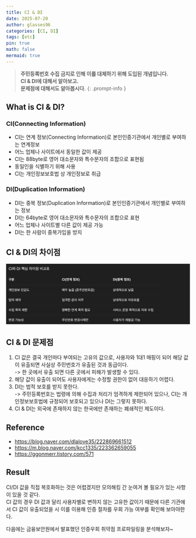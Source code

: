 ```yaml
---
title: CI & DI
date: 2025-07-20
author: glasses96
categories: [CI, DI]
tags: [etc]
pin: true
math: false
mermaid: true
---
```


> **주민등록번호 수집 금지로 인해 이를 대체하기 위해 도입된 개념입니다.**  
> **CI & DI에 대해서 알아보고.**  
> **문제점에 대해서도 알아봅시다.**
{: .prompt-info }

## What is CI & DI?

### CI(Connecting Information)
- CI는 연계 정보(Connecting Information)로 본인인증기관에서 개인별로 부여하는 연계정보  
- 어느 업체나 사이트에서 동일한 값이 제공
- CI는 88byte로 영어 대소문자와 특수문자의 조합으로 표현됨
- 동일인을 식별하기 위해 사용
- CI는 개인정보보호법 상 개인정보로 취급

### DI(Duplication Information)
- DI는 중복 정보(Duplication Information)로 본인인증기관에서 개인별로 부여하는 정보
- DI는 64byte로 영어 대소문자와 특수문자의 조합으로 표현
- 어느 업체나 사이트별 다른 값이 제공 가능
- DI는 한 사람이 중복가입을 방지

## CI & DI의 차이점
![CI&DI](/assets/post/68/1.png)

## CI & DI 문제점
1. CI 값은 결국 개인마다 부여되는 고유의 값으로, 사용자와 1대1 매핑이 되어 해당 값이 유출되면 사실상 주민번호가 유출된 것과 동급이다.  
  -> 한 곳에서 유출 되면 다른 곳에서 피해가 발생할 수 있다.  
2. 해당 값이 유출이 되어도 사용자에게는 수정할 권한이 없어 대응하기 어렵다.  
3. DI는 법적 보호를 받지 못한다.  
  -> 주민등록번호는 법령에 의해 수집과 처리가 엄격하게 제한되어 있으나, CI는 개인정보보호법에 규정되어 보호되고 있으나 DI는 그렇지 못하다.  
4. CI & DI는 외국에 존재하지 않는 한국에만 존재하는 폐쇄적인 제도이다.

## Reference
- https://blog.naver.com/dlalove35/222869661512  
- https://m.blog.naver.com/kcc1335/223362659055  
- https://ggonmerr.tistory.com/571


## Result
CI/DI 값을 직접 복호화하는 것은 어렵겠지만 모의해킹 간 눈여겨 볼 필요가 있는 사항이 있을 것 같다.  
CI 값의 경우 DI 값과 달리 사용자별로 변하지 않는 고유한 값이기 때문에 다른 기관에서 CI 값이 유출되었을 시 이를 이용해 인증 절차를 우회 가능 여부를 확인해 보아야한다.  

다음에는 금융보안원에서 발표했던 인증우회 취약점 프로파일링을 분석해보자~
